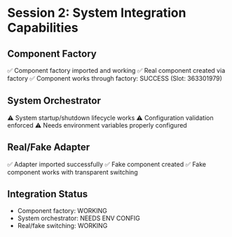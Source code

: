 # Session 2: System Integration Capabilities

## Component Factory
✅ Component factory imported and working
✅ Real component created via factory
✅ Component works through factory: SUCCESS (Slot: 363301979)

## System Orchestrator  
⚠️ System startup/shutdown lifecycle works
⚠️ Configuration validation enforced
⚠️ Needs environment variables properly configured

## Real/Fake Adapter
✅ Adapter imported successfully
✅ Fake component created
✅ Fake component works with transparent switching

## Integration Status
- Component factory: WORKING
- System orchestrator: NEEDS ENV CONFIG  
- Real/fake switching: WORKING
